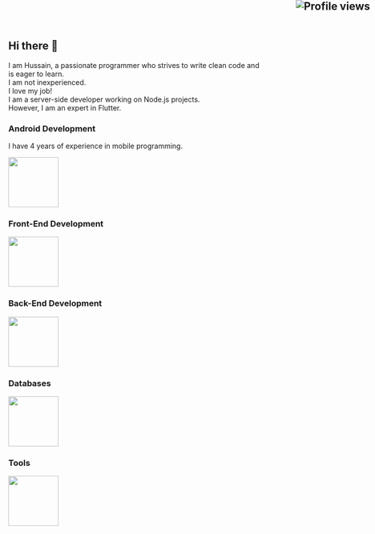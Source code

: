 ## Hi there 👋 <div style="display: inline; position: absolute; right: 10px; top: 0px;"><img src="https://komarev.com/ghpvc/?username=ho3eintahan" alt="Profile views"></div>

I am Hussain, a passionate programmer who strives to write clean code and is eager to learn.<br>
I am not inexperienced.<br>
I love my job!<br>
I am a server-side developer working on Node.js projects.<br>
However, I am an expert in Flutter.<br>

### Android Development

I have 4 years of experience in mobile programming.

<img src="https://skillicons.dev/icons?i=dart,flutter,kotlin,java" height="100">

### Front-End Development

<img src="https://skillicons.dev/icons?i=html,css,bootstrap,vue" height="100">

### Back-End Development

<img src="https://skillicons.dev/icons?i=javascript,ts,nodejs,nest" height="100">

### Databases

<img src="https://skillicons.dev/icons?i=mysql,mongodb,redis" height="100">

### Tools

<img src="https://skillicons.dev/icons?i=vscode,androidstudio,git,github,docker" height="100">
